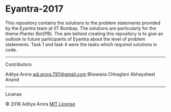 # Eyantra-2017

This repository contains the solutions to the problem statements provided by the Eyantra team at IIT Bombay. The solutions are particularly for the theme Planter Bot(PB). The aim behind creating this repository is to give an outlook to future participants of Eyantra about the level of problem statements. Task 1 and task 4 were the tasks which required solutions in code.

----------------------------------------------------------------------------------------------------------------------------------------

Contributors

Aditya Arora adi.arora.797@gmail.com Bhawana Chhaglani Abhaysheel Anand

----------------------------------------------------------------------------------------------------------------------------------------

License

© 2018  Aditya Arora [MIT License](LICENSE)
